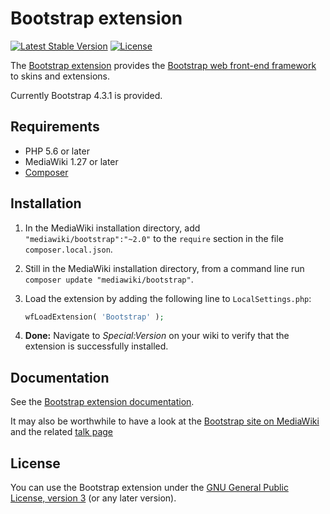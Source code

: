 # Bootstrap extension
[![Latest Stable Version](https://poser.pugx.org/mediawiki/bootstrap/version.png)](https://packagist.org/packages/mediawiki/bootstrap)
[![License](https://poser.pugx.org/mediawiki/bootstrap/license)](https://packagist.org/packages/mediawiki/bootstrap)

The [Bootstrap extension][mw-bootstrap] provides the
[Bootstrap web front-end framework][bootstrap] to skins and extensions.

Currently Bootstrap 4.3.1 is provided.

## Requirements

- PHP 5.6 or later
- MediaWiki 1.27 or later
- [Composer][composer]

## Installation
1. In the MediaWiki installation directory, add `"mediawiki/bootstrap":"~2.0"` to the
   `require` section in the file `composer.local.json`.
   
2. Still in the MediaWiki installation directory, from a command line run<br>
   `composer update "mediawiki/bootstrap"`.
3. Load the extension by adding the following line to `LocalSettings.php`:

   ```php
   wfLoadExtension( 'Bootstrap' );
   ``` 

4. __Done:__ Navigate to _Special:Version_ on your wiki to verify that the
   extension is successfully installed.

## Documentation

See the [Bootstrap extension documentation](docs).

It may also be worthwhile to have a look at the [Bootstrap site on
MediaWiki][mw-bootstrap] and the related [talk page][mw-bootstrap-talk]

## License

You can use the Bootstrap extension under the [GNU General Public License,
version 3][license] (or any later version).

[bootstrap]: https://getbootstrap.com
[mw-bootstrap]: https://www.mediawiki.org/wiki/Extension:Bootstrap
[mw-bootstrap-talk]: https://www.mediawiki.org/wiki/Extension_Talk:Bootstrap
[mw-testing]: https://www.mediawiki.org/wiki/Manual:PHP_unit_testing
[composer]: https://getcomposer.org/
[license]: https://www.gnu.org/copyleft/gpl.html
